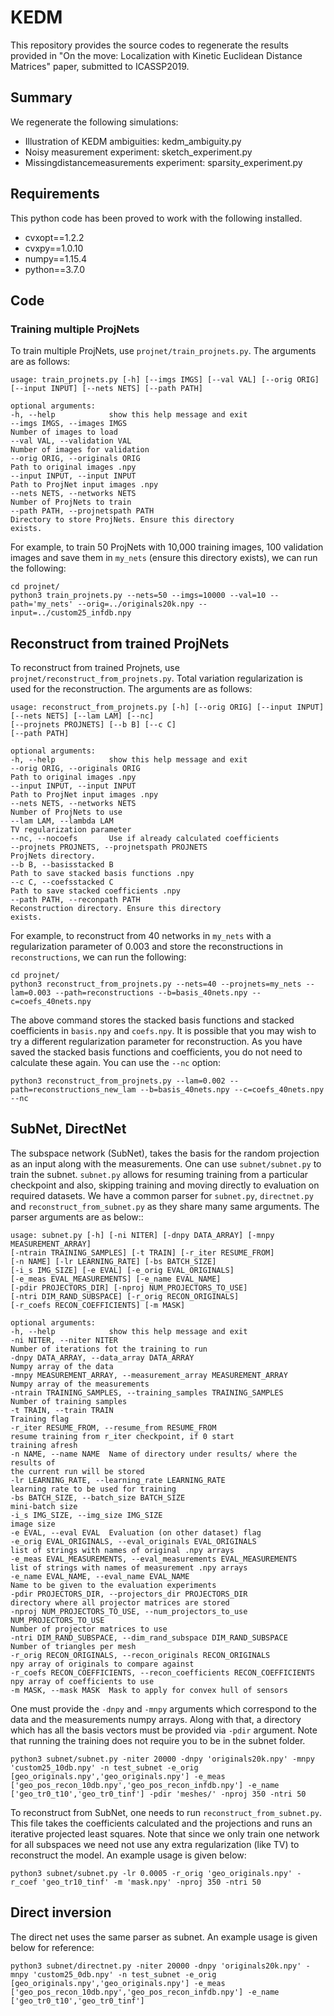 # KEDM

This repository provides the source codes to regenerate the results provided in "On the move: Localization with Kinetic Euclidean Distance Matrices" paper, submitted to ICASSP2019.

## Summary
We regenerate the following simulations:
- Illustration of KEDM ambiguities: kedm_ambiguity.py
- Noisy measurement experiment: sketch_experiment.py
- Missingdistancemeasurements experiment: sparsity_experiment.py

## Requirements
This python code has been proved to work with the following installed.
- cvxopt==1.2.2
- cvxpy==1.0.10
- numpy==1.15.4
- python==3.7.0

## Code

### Training multiple ProjNets
To train multiple ProjNets, use ```projnet/train_projnets.py```.
The arguments are as follows:
```console
usage: train_projnets.py [-h] [--imgs IMGS] [--val VAL] [--orig ORIG]
[--input INPUT] [--nets NETS] [--path PATH]

optional arguments:
-h, --help            show this help message and exit
--imgs IMGS, --images IMGS
Number of images to load
--val VAL, --validation VAL
Number of images for validation
--orig ORIG, --originals ORIG
Path to original images .npy
--input INPUT, --input INPUT
Path to ProjNet input images .npy
--nets NETS, --networks NETS
Number of ProjNets to train
--path PATH, --projnetspath PATH
Directory to store ProjNets. Ensure this directory
exists.

```

For example, to train 50 ProjNets with 10,000 training images, 100 validation images and save them in ```my_nets``` (ensure this directory exists), we can run the following:
``` console
cd projnet/
python3 train_projnets.py --nets=50 --imgs=10000 --val=10 --path='my_nets' --orig=../originals20k.npy --input=../custom25_infdb.npy
```

## Reconstruct from trained ProjNets
To reconstruct from trained Projnets, use ```projnet/reconstruct_from_projnets.py```. Total variation regularization is used for the reconstruction.
The arguments are as follows:
```console
usage: reconstruct_from_projnets.py [-h] [--orig ORIG] [--input INPUT]
[--nets NETS] [--lam LAM] [--nc]
[--projnets PROJNETS] [--b B] [--c C]
[--path PATH]

optional arguments:
-h, --help            show this help message and exit
--orig ORIG, --originals ORIG
Path to original images .npy
--input INPUT, --input INPUT
Path to ProjNet input images .npy
--nets NETS, --networks NETS
Number of ProjNets to use
--lam LAM, --lambda LAM
TV regularization parameter
--nc, --nocoefs       Use if already calculated coefficients
--projnets PROJNETS, --projnetspath PROJNETS
ProjNets directory.
--b B, --basisstacked B
Path to save stacked basis functions .npy
--c C, --coefsstacked C
Path to save stacked coefficients .npy
--path PATH, --reconpath PATH
Reconstruction directory. Ensure this directory
exists.
```

For example, to reconstruct from 40 networks in ```my_nets``` with a regularization parameter of 0.003 and store the reconstructions in ```reconstructions```, we can run the following:
```console
cd projnet/
python3 reconstruct_from_projnets.py --nets=40 --projnets=my_nets --lam=0.003 --path=reconstructions --b=basis_40nets.npy --c=coefs_40nets.npy
```

The above command stores the stacked basis functions and stacked coefficients in ```basis.npy``` and ```coefs.npy```.
It is possible that you may wish to try a different regularization parameter for reconstruction. 
As you have saved the stacked basis functions and coefficients, you do not need to calculate these again. You can use the ```--nc``` option:
```console
python3 reconstruct_from_projnets.py --lam=0.002 --path=reconstructions_new_lam --b=basis_40nets.npy --c=coefs_40nets.npy --nc
```
## SubNet, DirectNet

The subspace network (SubNet), takes the basis for the random projection as an input along with the measurements. One can use `subnet/subnet.py` to train the subnet. `subnet.py` allows for resuming training from a particular checkpoint and also, skipping training and moving directly to evaluation on required datasets. We have a common parser for `subnet.py`, `directnet.py` and `reconstruct_from_subnet.py` as they share many same arguments. The parser arguments are as below::

```console
usage: subnet.py [-h] [-ni NITER] [-dnpy DATA_ARRAY] [-mnpy MEASUREMENT_ARRAY]
[-ntrain TRAINING_SAMPLES] [-t TRAIN] [-r_iter RESUME_FROM]
[-n NAME] [-lr LEARNING_RATE] [-bs BATCH_SIZE]
[-i_s IMG_SIZE] [-e EVAL] [-e_orig EVAL_ORIGINALS]
[-e_meas EVAL_MEASUREMENTS] [-e_name EVAL_NAME]
[-pdir PROJECTORS_DIR] [-nproj NUM_PROJECTORS_TO_USE]
[-ntri DIM_RAND_SUBSPACE] [-r_orig RECON_ORIGINALS]
[-r_coefs RECON_COEFFICIENTS] [-m MASK]

optional arguments:
-h, --help            show this help message and exit
-ni NITER, --niter NITER
Number of iterations fot the training to run
-dnpy DATA_ARRAY, --data_array DATA_ARRAY
Numpy array of the data
-mnpy MEASUREMENT_ARRAY, --measurement_array MEASUREMENT_ARRAY
Numpy array of the measurements
-ntrain TRAINING_SAMPLES, --training_samples TRAINING_SAMPLES
Number of training samples
-t TRAIN, --train TRAIN
Training flag
-r_iter RESUME_FROM, --resume_from RESUME_FROM
resume training from r_iter checkpoint, if 0 start
training afresh
-n NAME, --name NAME  Name of directory under results/ where the results of
the current run will be stored
-lr LEARNING_RATE, --learning_rate LEARNING_RATE
learning rate to be used for training
-bs BATCH_SIZE, --batch_size BATCH_SIZE
mini-batch size
-i_s IMG_SIZE, --img_size IMG_SIZE
image size
-e EVAL, --eval EVAL  Evaluation (on other dataset) flag
-e_orig EVAL_ORIGINALS, --eval_originals EVAL_ORIGINALS
list of strings with names of original .npy arrays
-e_meas EVAL_MEASUREMENTS, --eval_measurements EVAL_MEASUREMENTS
list of strings with names of measurement .npy arrays
-e_name EVAL_NAME, --eval_name EVAL_NAME
Name to be given to the evaluation experiments
-pdir PROJECTORS_DIR, --projectors_dir PROJECTORS_DIR
directory where all projector matrices are stored
-nproj NUM_PROJECTORS_TO_USE, --num_projectors_to_use NUM_PROJECTORS_TO_USE
Number of projector matrices to use
-ntri DIM_RAND_SUBSPACE, --dim_rand_subspace DIM_RAND_SUBSPACE
Number of triangles per mesh
-r_orig RECON_ORIGINALS, --recon_originals RECON_ORIGINALS
npy array of originals to compare against
-r_coefs RECON_COEFFICIENTS, --recon_coefficients RECON_COEFFICIENTS
npy array of coefficients to use
-m MASK, --mask MASK  Mask to apply for convex hull of sensors

```

One must provide the `-dnpy` and `-mnpy` arguments which correspond to the data and the measurements numpy arrays. Along with that, a directory which has all the basis vectors must be provided via `-pdir` argument. Note that running the training does not require you to be in the subnet folder. 

```console
python3 subnet/subnet.py -niter 20000 -dnpy 'originals20k.npy' -mnpy 'custom25_10db.npy' -n test_subnet -e_orig [geo_originals.npy','geo_originals.npy'] -e_meas ['geo_pos_recon_10db.npy','geo_pos_recon_infdb.npy'] -e_name ['geo_tr0_t10','geo_tr0_tinf'] -pdir 'meshes/' -nproj 350 -ntri 50

```

To reconstruct from SubNet, one needs to run `reconstruct_from_subnet.py`. This file takes the coefficients calculated and the projections and runs an iterative projected least squares. Note that since we only train one network for all subspaces we need not use any extra regularization (like TV) to reconstruct the model. An example usage is given below:

```console
python3 subnet/subnet.py -lr 0.0005 -r_orig 'geo_originals.npy' -r_coef 'geo_tr10_tinf' -m 'mask.npy' -nproj 350 -ntri 50
```

## Direct inversion

The direct net uses the same parser as subnet. An example usage is given below for reference:

```console
python3 subnet/directnet.py -niter 20000 -dnpy 'originals20k.npy' -mnpy 'custom25_0db.npy' -n test_subnet -e_orig [geo_originals.npy','geo_originals.npy'] -e_meas ['geo_pos_recon_10db.npy','geo_pos_recon_infdb.npy'] -e_name ['geo_tr0_t10','geo_tr0_tinf']

```

